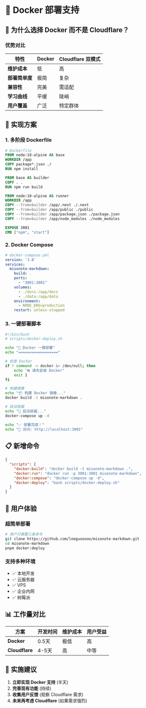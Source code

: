 # 🐳 Docker 部署支持

## 🎯 为什么选择 Docker 而不是 Cloudflare？

### 优势对比

| 特性 | Docker | Cloudflare 双模式 |
|------|--------|-------------------|
| **维护成本** | 低 | 高 |
| **部署简单度** | 极简 | 复杂 |
| **兼容性** | 完美 | 需适配 |
| **学习曲线** | 平缓 | 陡峭 |
| **用户覆盖** | 广泛 | 特定群体 |

## 🚀 实现方案

### 1. 多阶段 Dockerfile

```dockerfile
# Dockerfile
FROM node:18-alpine AS base
WORKDIR /app
COPY package*.json ./
RUN npm install

FROM base AS builder
COPY . .
RUN npm run build

FROM node:18-alpine AS runner
WORKDIR /app
COPY --from=builder /app/.next ./.next
COPY --from=builder /app/public ./public
COPY --from=builder /app/package.json ./package.json
COPY --from=builder /app/node_modules ./node_modules

EXPOSE 3001
CMD ["npm", "start"]
```

### 2. Docker Compose

```yaml
# docker-compose.yml
version: '3.8'
services:
  misonote-markdown:
    build: .
    ports:
      - "3001:3001"
    volumes:
      - ./docs:/app/docs
      - ./data:/app/data
    environment:
      - NODE_ENV=production
    restart: unless-stopped
```

### 3. 一键部署脚本

```bash
#!/bin/bash
# scripts/docker-deploy.sh

echo "🐳 Docker 一键部署"
echo "=================="

# 检查 Docker
if ! command -v docker &> /dev/null; then
    echo "❌ 请先安装 Docker"
    exit 1
fi

# 构建镜像
echo "📦 构建 Docker 镜像..."
docker build -t misonote-markdown .

# 启动容器
echo "🚀 启动容器..."
docker-compose up -d

echo "✅ 部署完成！"
echo "📱 访问: http://localhost:3001"
```

## 📋 新增命令

```json
{
  "scripts": {
    "docker:build": "docker build -t misonote-markdown .",
    "docker:run": "docker run -p 3001:3001 misonote-markdown",
    "docker:compose": "docker-compose up -d",
    "docker:deploy": "bash scripts/docker-deploy.sh"
  }
}
```

## 🎯 用户体验

### 超简单部署
```bash
# 用户只需要三条命令
git clone https://github.com/leeguooooo/misonote-markdown.git
cd misonote-markdown
pnpm docker:deploy
```

### 支持多种环境
- ✅ 本地开发
- ✅ 云服务器
- ✅ VPS
- ✅ 企业内网
- ✅ 树莓派

## 📊 工作量对比

| 方案 | 开发时间 | 维护成本 | 用户受益 |
|------|----------|----------|----------|
| **Docker** | 0.5天 | 极低 | 高 |
| **Cloudflare** | 4-5天 | 高 | 中等 |

## 🚀 实施建议

1. **立即实现 Docker 支持** (半天)
2. **完善现有功能** (持续)
3. **收集用户反馈** (观察 Cloudflare 需求)
4. **未来再考虑 Cloudflare** (如果需求强烈)
